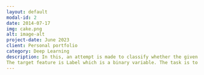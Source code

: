 ```yaml
---
layout: default
modal-id: 2
date: 2014-07-17
img: cake.png
alt: image-alt
project-date: June 2023
client: Personal portfolio
category: Deep Learning
description: In this, an attempt is made to classify whether the given event was a signal or a background noise in the process of decay for Higgs particle acceleration.
The target feature is Label which is a binary variable. The task is to classify this variable based on the other 31 features, The metric used for evaluation is Precision
---
```

